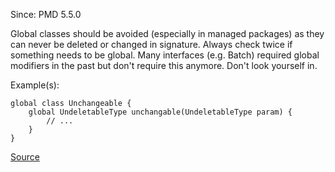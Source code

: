 Since: PMD 5.5.0

Global classes should be avoided (especially in managed packages) as they can never be deleted or changed in signature. Always check twice if something needs to be global.
Many interfaces (e.g. Batch) required global modifiers in the past but don't require this anymore. Don't look yourself in.

Example(s):
```
global class Unchangeable {
	global UndeletableType unchangable(UndeletableType param) {
		// ...
	}
}
```

[Source](https://pmd.github.io/pmd-5.5.4/pmd-apex/rules/apex/style.html#AvoidGlobalModifier)
